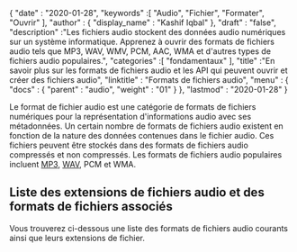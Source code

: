 {
  "date" : "2020-01-28",
  "keywords" :[ "Audio", "Fichier", "Formater", "Ouvrir" ],
  "author" : {
    "display_name" : "Kashif Iqbal"
},
  "draft" : "false",
  "description" :"Les fichiers audio stockent des données audio numériques sur un système informatique. Apprenez à ouvrir des formats de fichiers audio tels que MP3, WAV, WMV, PCM, AAC, WMA et d'autres types de fichiers audio populaires.",
  "categories" :[ "fondamentaux" ],
  "title" :"En savoir plus sur les formats de fichiers audio et les API qui peuvent ouvrir et créer des fichiers audio",
  "linktitle" : "Formats de fichiers audio",
  "menu" : {
    "docs" : {
      "parent" : "audio",
      "weight" : "01"
}
},
  "lastmod" : "2020-01-28"
}


Le format de fichier audio est une catégorie de formats de fichiers numériques pour la représentation d'informations audio avec ses métadonnées. Un certain nombre de formats de fichiers audio existent en fonction de la nature des données contenues dans le fichier audio. Ces fichiers peuvent être stockés dans des formats de fichiers audio compressés et non compressés. Les formats de fichiers audio populaires incluent [MP3](/fr/audio/mp3/), [WAV](/fr/audio/wav/), PCM et WMA.

## Liste des extensions de fichiers audio et des formats de fichiers associés

Vous trouverez ci-dessous une liste des formats de fichiers audio courants ainsi que leurs extensions de fichier.

